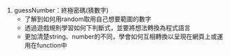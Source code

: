 1. guessNumber：終極密碼(猜數字)
   - 了解到如何用random取用自己想要範圍的數字
   - 透過遊戲規則學習如何下判斷式，並要將想法轉換為程式語言
   - 更加清楚string、number的不同，學會如何互相轉換以呈現在網頁上或運用在function中
